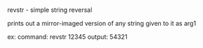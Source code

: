 ‎
=

revstr - simple string reversal

prints out a mirror-imaged version of any string given to it as arg1

ex:
  command: revstr 12345
  output: 54321
